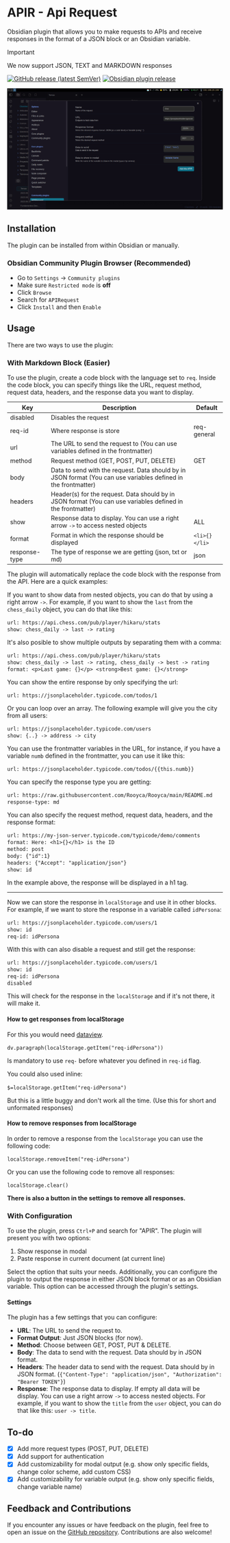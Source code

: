 # APIR - Api Request

Obsidian plugin that allows you to make requests to APIs and receive responses in the format of a JSON block or an Obsidian variable.

> [!IMPORTANT]
> 
> We now support JSON, TEXT and MARKDOWN responses

[![GitHub release (latest SemVer)](https://img.shields.io/github/v/release/rooyca/obsidian-api-request?logo=github&color=ee8449&style=flat-square)](https://github.com/rooyca/obsidian-api-request/releases/latest)
[![Obsidian plugin release](https://img.shields.io/badge/Obsidian%20plugin%20release-purple?logo=obsidian&style=flat-square)](https://obsidian.md/plugins?id=api-request)

![conf_img](apir.gif)

## Installation

The plugin can be installed from within Obsidian or manually.

### Obsidian Community Plugin Browser (Recommended)

- Go to `Settings` -> `Community plugins`
- Make sure `Restricted mode` is **off**
- Click `Browse`
- Search for `APIRequest`
- Click `Install` and then `Enable`

## Usage

There are two ways to use the plugin:

### With Markdown Block (Easier)

To use the plugin, create a code block with the language set to `req`. Inside the code block, you can specify things like the URL, request method, request data, headers, and the response data you want to display.

| Key| Description| Default|
| ---| -----------|---------|
| disabled | Disables the request|  |
| req-id | Where response is store | req-general |
| url | The URL to send the request to (You can use variables defined in the frontmatter)|  |
| method | Request method (GET, POST, PUT, DELETE)| GET |
| body | Data to send with the request. Data should by in JSON format (You can use variables defined in the frontmatter)|  |
| headers | Header(s) for the request. Data should by in JSON format (You can use variables defined in the frontmatter)|  |
| show | Response data to display. You can use a right arrow `->` to access nested objects| ALL |
| format | Format in which the response should be displayed| `<li>{}</li>` |
| response-type | The type of response we are getting (json, txt or md)| json |

The plugin will automatically replace the code block with the response from the API. Here are a quick examples:

If you want to show data from nested objects, you can do that by using a right arrow `->`. For example, if you want to show the `last` from the `chess_daily` object, you can do that like this:

```req
url: https://api.chess.com/pub/player/hikaru/stats
show: chess_daily -> last -> rating
```
It's also posible to show multiple outputs by separating them with a comma:

```req
url: https://api.chess.com/pub/player/hikaru/stats
show: chess_daily -> last -> rating, chess_daily -> best -> rating
format: <p>Last game: {}</p> <strong>Best game: {}</strong>
```

You can show the entire response by only specifying the url:

```req
url: https://jsonplaceholder.typicode.com/todos/1
```
Or you can loop over an array. The following example will give you the city from all users:

```req
url: https://jsonplaceholder.typicode.com/users
show: {..} -> address -> city
```

You can use the frontmatter variables in the URL, for instance, if you have a variable `numb` defined in the frontmatter, you can use it like this:

```req
url: https://jsonplaceholder.typicode.com/todos/{{this.numb}}
```

You can specify the response type you are getting:

```req
url: https://raw.githubusercontent.com/Rooyca/Rooyca/main/README.md
response-type: md
```

You can also specify the request method, request data, headers, and the response format:

```req
url: https://my-json-server.typicode.com/typicode/demo/comments
format: Here: <h1>{}</h1> is the ID
method: post
body: {"id":1}
headers: {"Accept": "application/json"}
show: id
```

In the example above, the response will be displayed in a h1 tag.

---

Now we can store the response in `localStorage` and use it in other blocks. For example, if we want to store the response in a variable called `idPersona`:

```req
url: https://jsonplaceholder.typicode.com/users/1
show: id
req-id: idPersona
```

With this with can also disable a request and still get the response:

```req
url: https://jsonplaceholder.typicode.com/users/1
show: id
req-id: idPersona
disabled
```

This will check for the response in the `localStorage` and if it's not there, it will make it.

#### How to get responses from localStorage

For this you would need [dataview](https://obsidian.md/plugins?id=dataview).

```dataviewjs
dv.paragraph(localStorage.getItem("req-idPersona"))
```

Is mandatory to use `req-` before whatever you defined in `req-id` flag.

You could also used inline:

`$=localStorage.getItem("req-idPersona")`

But this is a little buggy and don't work all the time. (Use this for short and unformated responses)


#### How to remove responses from localStorage

In order to remove a response from the `localStorage` you can use the following code:

```dataviewjs
localStorage.removeItem("req-idPersona")
```
Or you can use the following code to remove all responses:

```dataviewjs
localStorage.clear()
```

**There is also a button in the settings to remove all responses.**


### With Configuration

To use the plugin, press `Ctrl+P` and search for "APIR". The plugin will present you with two options:

1. Show response in modal
2. Paste response in current document (at current line)

Select the option that suits your needs. Additionally, you can configure the plugin to output the response in either JSON block format or as an Obsidian variable. This option can be accessed through the plugin's settings.

#### Settings

The plugin has a few settings that you can configure:

- **URL**: The URL to send the request to.
- **Format Output**: Just JSON blocks (for now).
- **Method**: Choose between GET, POST, PUT & DELETE.
- **Body**: The data to send with the request. Data should by in JSON format.
- **Headers**: The header data to send with the request. Data should by in JSON format. (`{"Content-Type": "application/json", "Authorization": "Bearer TOKEN"}`)
- **Response**: The response data to display. If empty all data will be display. You can use a right arrow `->` to access nested objects. For example, if you want to show the `title` from the `user` object, you can do that like this: `user -> title`.

## To-do

- [x] Add more request types (POST, PUT, DELETE)
- [x] Add support for authentication
- [x] Add customizability for modal output (e.g. show only specific fields, change color scheme, add custom CSS)
- [x] Add customizability for variable output (e.g. show only specific fields, change variable name)

## Feedback and Contributions

If you encounter any issues or have feedback on the plugin, feel free to open an issue on the [GitHub repository](https://github.com/Rooyca/obsidian-api-request). Contributions are also welcome!